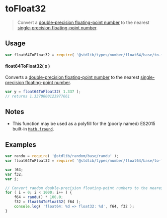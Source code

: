# toFloat32

> Convert a [double-precision floating-point number][ieee754] to the nearest [single-precision floating-point number][ieee754].

<section class="usage">

## Usage

```javascript
var float64ToFloat32 = require( '@stdlib/types/number/float64/base/to-float32' );
```

#### float64ToFloat32( x )

Converts a [double-precision floating-point number][ieee754] to the nearest [single-precision floating-point number][ieee754].

```javascript
var y = float64ToFloat32( 1.337 );
// returns 1.3370000123977661
```

</section>

<!-- /.usage -->

<section class="notes">

## Notes

-   This function may be used as a polyfill for the (poorly named) ES2015 built-in [`Math.fround`][math-fround].

</section>

<!-- /.notes -->

<section class="examples">

## Examples

```javascript
var randu = require( '@stdlib/random/base/randu' );
var float64ToFloat32 = require( '@stdlib/types/number/float64/base/to-float32' );

var f64;
var f32;
var i;

// Convert random double-precision floating-point numbers to the nearest single-precision floating-point number...
for ( i = 0; i < 1000; i++ ) {
    f64 = randu() * 100.0;
    f32 = float64ToFloat32( f64 );
    console.log( 'float64: %d => float32: %d', f64, f32 );
}
```

</section>

<!-- /.examples -->

<section class="links">

[ieee754]: https://en.wikipedia.org/wiki/IEEE_754-1985

[math-fround]: https://developer.mozilla.org/en-US/docs/Web/JavaScript/Reference/Global_Objects/Math/fround

</section>

<!-- /.links -->

